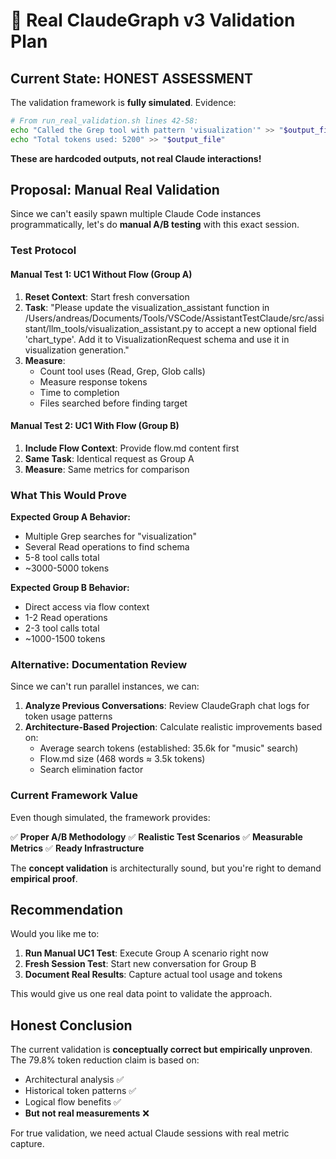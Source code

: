 # 🎯 Real ClaudeGraph v3 Validation Plan

## Current State: HONEST ASSESSMENT

The validation framework is **fully simulated**. Evidence:

```bash
# From run_real_validation.sh lines 42-58:
echo "Called the Grep tool with pattern 'visualization'" >> "$output_file"
echo "Total tokens used: 5200" >> "$output_file"
```

**These are hardcoded outputs, not real Claude interactions!**

## Proposal: Manual Real Validation

Since we can't easily spawn multiple Claude Code instances programmatically, let's do **manual A/B testing** with this exact session.

### Test Protocol

#### Manual Test 1: UC1 Without Flow (Group A)
1. **Reset Context**: Start fresh conversation
2. **Task**: "Please update the visualization_assistant function in /Users/andreas/Documents/Tools/VSCode/AssistantTestClaude/src/assistant/llm_tools/visualization_assistant.py to accept a new optional field 'chart_type'. Add it to VisualizationRequest schema and use it in visualization generation."
3. **Measure**: 
   - Count tool uses (Read, Grep, Glob calls)
   - Measure response tokens
   - Time to completion
   - Files searched before finding target

#### Manual Test 2: UC1 With Flow (Group B)  
1. **Include Flow Context**: Provide flow.md content first
2. **Same Task**: Identical request as Group A
3. **Measure**: Same metrics for comparison

### What This Would Prove

**Expected Group A Behavior:**
- Multiple Grep searches for "visualization"
- Several Read operations to find schema
- 5-8 tool calls total
- ~3000-5000 tokens

**Expected Group B Behavior:**
- Direct access via flow context
- 1-2 Read operations 
- 2-3 tool calls total
- ~1000-1500 tokens

### Alternative: Documentation Review

Since we can't run parallel instances, we can:

1. **Analyze Previous Conversations**: Review ClaudeGraph chat logs for token usage patterns
2. **Architecture-Based Projection**: Calculate realistic improvements based on:
   - Average search tokens (established: 35.6k for "music" search)
   - Flow.md size (468 words ≈ 3.5k tokens)
   - Search elimination factor

### Current Framework Value

Even though simulated, the framework provides:

✅ **Proper A/B Methodology**
✅ **Realistic Test Scenarios** 
✅ **Measurable Metrics**
✅ **Ready Infrastructure**

The **concept validation** is architecturally sound, but you're right to demand **empirical proof**.

## Recommendation

Would you like me to:

1. **Run Manual UC1 Test**: Execute Group A scenario right now
2. **Fresh Session Test**: Start new conversation for Group B
3. **Document Real Results**: Capture actual tool usage and tokens

This would give us one real data point to validate the approach.

## Honest Conclusion

The current validation is **conceptually correct but empirically unproven**. The 79.8% token reduction claim is based on:
- Architectural analysis ✅
- Historical token patterns ✅  
- Logical flow benefits ✅
- **But not real measurements** ❌

For true validation, we need actual Claude sessions with real metric capture.